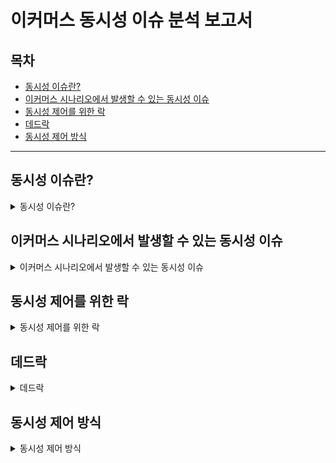 # 이커머스 동시성 이슈 분석 보고서

## 목차
- [동시성 이슈란?](#동시성-이슈란)
- [이커머스 시나리오에서 발생할 수 있는 동시성 이슈](#이커머스-시나리오에서-발생할-수-있는-동시성-이슈)
- [동시성 제어를 위한 락](#동시성-제어를-위한-락)
- [데드락](#데드락)
- [동시성 제어 방식](#동시성-제어-방식)

---

## 동시성 이슈란?
<details>
  <summary>동시성 이슈란?</summary>

동시성 이슈란 공유될 수 있는 하나의 자원에 대해 여러 트랜잭션, 스레드, 프로세스 또는 작업 등이 동시에 접근할 때 충돌이 일어나는 것을 의미합니다.

예를 들어, 하나의 자원이 속성으로 0이라는 값을 가지고 있을 때, 1씩 증가하는 요청을 여러 번 한다고 가정해봅시다.

만약 이 요청이 순차적으로 발생히여 충돌이 생기지 않는다고 하면 다음과 같이 수정됩니다. 

- A : 현재값(0) + 1 -> 1 로 업데이트
- B : 현재값(1) + 1 -> 2 로 업데이트
- C : 현재값(2) + 1 -> 3 로 업데이트
- ...

하지만, 이 요청이 순차적으로 발생한 게 아니라 동시에 발생한다면 다음과 같이 수정됩니다.

- A : 현재값(0) + 1 -> 1 로 업데이트
- A' : 현재값(0) + 1 -> 1 로 업데이트
- A'' : 현재값(0) + 1 -> 1 로 업데이트
- ...

이렇게 충돌이 발생하면 1씩 증가하는 요청을 아무리 여러 번 요청하더라도 그 값이 제대로 반영되지 않을 수 있기 때문에 동시성 이슈가 발생하지 않도록 제어하는 것은 굉장히 중요합니다.

이것을 보고 소위 '동시성 제어'라고 합니다.

</details>

## 이커머스 시나리오에서 발생할 수 있는 동시성 이슈

<details>
  <summary>이커머스 시나리오에서 발생할 수 있는 동시성 이슈</summary>

- 이커머스 시나리오 프로젝트에서도 동시성 이슈가 발생할 수 있는 솽황이 3가지 있습니다.

### 포인트 충전을 위해 포인트 레코드에 접근

포인트를 충전하는 상황에서 여러 번의 결제를 수행하더라도 1번만 포인트가 충전되는 문제 상황이 생길 수 있습니다.

- A : 현재 포인트(100) + 100 -> 200 으로 업데이트
- A' : 현재 포인트(100) + 100 -> 200 으로 업데이트
- A'' : 현재 포인트(100) + 100 -> 200 으로 업데이트

### 주문/결제 시 - 포인트 감소를 위해 포인트 레코드에 접근

포인트를 사용하여 주문을 하는 상황에서 여러 번 주문을 했음에도 1번만 포인트가 사용되는 문제 상황이 생길 수 있습니다.

- B : 현재 포인트(1000) - 100 -> 900 으로 업데이트
- B' : 현재 포인트(1000) - 100 -> 900 으로 업데이트
- B'' : 현재 포인트(1000) - 100 -> 900 으로 업데이트

### 주문/결제 시 - 재고 차감을 위해 재고 레코드에 접근

1개 밖에 남지 않은 상품을 주문할 때 여러 번의 주문 모두가 구매에 성공하는 문제 상황이 생길 수 있습니다.

- C : 현재 재고수량(1) - 1 -> 0 으로 업데이트 && 주문 성공
- C' : 현재 재고수량(1) - 1 -> 0 으로 업데이트 && 주문 성공
- C'' : 현재 재고수량(1) - 1 -> 0 으로 업데이트 && 주문 성공

</details>

## 동시성 제어를 위한 락

<details>
  <summary>동시성 제어를 위한 락</summary>

동시성 이슈를 해결하기 위해서는 락(Lock)이라는 개념을 사용합니다. 락은 공유 자원에 대한 접근을 제어하여 동시에 여러 프로세스나 스레드가 동일한 자원에 접근하는 것을 방지하는 메커니즘입니다. 이를 통해 데이터의 무결성을 유지하고 예기치 않은 충돌이나 오류를 예방할 수 있습니다.

### 낙관적 락과 비관적 락
락에는 낙관적 락과 비관적 락이 있습니다.

- 낙관적 락
  - 데이터 충돌이 드물다고 가정하고, 데이터 수정 시 충돌 여부를 검사하여 문제가 없으면 업데이트를 진행합니다.
  - 버전 번호 또는 타임스탬프를 이용하여 데이터 변경 여부를 확인합니다.
  - 락을 걸지 않기에 시스템 성능 저하가 적다는 장점이 있습니다.
  - 충돌이 발생하면 재시도 로직이 필요할 수 있으며, 동시에 여러 충돌이 발생하여 실패하면 10번 성공해야 할 게 7번만 성공하는 등 문제가 생길 수 있습니다.
  - 결과적으로 성공횟수에 비해 더 많은 로직을 수행해야 하므로 낭비가 발생할 수 있습니다.
  - 따라서 충돌이 드물거나, 또는 한 건만 성공하면 되는 경우 등의 상황에서 적합합니다.
- 비관적 락
  - 데이터 충돌이 빈번하다고 가정하고, 데이터에 접근할 때 락을 걸고 다른 작업을 접근하지 못 하게 막습니다.
  - java 의 synchronized, db 의 select ... for update 등 시스템적인 방법이 있습니다.
  - 데이터 충돌을 사전에 방지하여 안정성을 높일 수 있다는 장점이 있습니다.
  - 락에 따른 대기 시간이 발생하여 성능이 저하될 수 있습니다.
  - 충돌이 빈번하거나, 여러 건의 시도가 하나씩 성공해야 하는 경우 등의 상황에서 적합합니다.

</details>

## 데드락

<details>
  <summary>데드락</summary>

### 데드락의 개념

락에 의해 발생할 수 있는 사이드 이펙트로 데드락이라는 것이 있습니다. 데드락은 서로 다른 작업이 각자에게 필요로 하는 자원을 상대방이 소유하고 있어서 서로의 작업이 끝나기를 대기해버리는 상황입니다.

![데드락 이미지](https://github.com/user-attachments/assets/7d51cb86-5988-4b9f-8ac8-98ecdb98dd5f)

### 데드락 발생 요건

데드락은 아래 4가지 조건이 모두 만족되는 경우 발생될 수 있습니다. 참고로, 데드락은 비단 DB 만에서 발생하는 것이 아니라 컴퓨터 전반에서 발생할 수 있는 현상입니다. 이번 보고서에서는 DB 에서 발생하는 데드락에 초점을 두고 설명합니다.

1. 상호배제
    - 하나의 리소스는 한 번에 한 프로세스(스레드, 트랜잭션 등)만 사용할 수 있다. 즉, 그 리소스가 어떤 프로세스에 의해 잠금이 걸려있다.
    - 사용 중인 자원을 다른 프로세스가 요청하려면 그 자원에 대한 잠금이 해제될 때까지 기다려야 한다.
2. 점유와 대기
    - 한 프로세스가 한 개 이상의 리소스를 보유한 상태(점유)에서 다른 프로세스의 자원을 점유하기 위해 대기하고 있는 상황이다.
3. 비선점
    - 다른 프로세스가 점유한 자원을 강제로 가져올 수 없다. 즉, 그 프로세스가 자원에 대한 잠금을 해제할 때까지 기다려야 한다.
4. 순환 대기
    - 대기 중인 프로세스들이 서로를 기다리고 있어야 한다.

예를 들어, 언급한 재고 차감 상황에 데드락 발생 요건을 적용해보겠습니다.

트랜잭션이 TX1, TX2 로 2개가 있고, 상품은 A, B 2개가 있다고 가정해봅시다.

1. 상호배제
    - TX1 은 상품 A, B 를 잠급니다. 이때 비관적 락이 사용됩니다.
    - TX2 는 상품 A, B 를 잠급니다. 이때 역시 비관적 락이 사용됩니다.
2. 점유와 대기
    - TX1 은 상품 A 를 먼저 잠갔습니다. 그리고 이제 상품 B 를 잠글 차례입니다.
    - TX2 는 상품 B 를 먼저 잠갔습니다. 그리고 이제 상품 A 를 잠글 차례입니다.
    - 하지만 두 트랜잭션이 서로에게 필요한 상품을 잠갔기에 대기해야 하는 상황입니다.
3. 비선점
    - TX1 은 TX2 가 점유한 상품 B 를 강제로 가져올 수 없습니다.
    - 마찬가지로 TX2 는 TX1 이 점유한 상품 A 를 강제로 가져올 수 없습니다.
4. 순환 대기
    - TX1 과 TX2 는 각자에게 필요한 자원을 서로가 기다리고 있기 때문에 순환 대기 구조가 형성됩니다.

만약, 이 상황에서 서로가 동일한 시간 동안 락을 획득하지 못 한다면 두 트랜잭션 모두 실패로 끝나게 될 것입니다.

### 데드락 해결방법

데드락은 예방, 회피, 탐지&복구 등의 방법으로 해결할 수 있습니다.

이 중에서 회피 방법과 탐지&복구 방법은 데드락 회피를 위한 알고리즘적 접근이 필요하기에 필요 이상의 오버헤드라고 판단하고 예방 기법을 사용했습니다.
단, 예방기법은 불필요한 대기를 해야 하거나, 더 많은 시도를 해야 하는 등 자원낭비를 초래하는 방법이기에 항상 더 좋은 방법은 아닙니다.

데드락 예방기법은 4가지가 있습니다.
1. 상호배제 부정
    - 여러 트랜잭션이 동시에 자원에 접근하는 것을 허용하고, 충돌이 발생하는 경우 예외를 발생시키는 낙관적 락 방법이 있습니다.
    - 상품 재고는 여러 트랜잭션이 동시에 접근하고 충돌이 잦을 수 있기에 부적절하다고 판단했습니다.
    - 마찬가지로 포인트 충전, 포인트 감소 상황 역시 동시에 요청이 발생하는 경우 각각을 성공시키기 위해서 낙관적 락은 적합하지 않다고 판단했습니다.
2. 점유 및 대기 부정
    - 필요로 하는 모든 자원을 한번에 획득하게 하면 가능합니다.
    - 처음에는 벌크 조회 쿼리에 락을 걸면 가능하리라 생각했지만, 현재 사용 중인 MySQL 에서는 정말로 그런지 찾아보니 공식문서에서는 "레코드를 조우한 순간"에 락을 건다고 합니다. 즉, 여러 건을 쿼리를 실행해도 내부적으로는 하나씩 레코드를 찾고 의도한 방식으로 락을 걸기에 불완전한 방법이라고 판단했습니다.
    - > InnoDB performs row-level locking in such a way that when it searches or scans a table index, it sets shared or exclusive locks on the index records it encounters. Thus, the row-level locks are actually index-record locks.
      <br> [MySQL - 17.7.1 InnoDB Locking](https://dev.mysql.com/doc/refman/8.4/en/innodb-locking.html#innodb-next-key-locks)
3. 비선점 부정
    - 자원의 선점을 허용하게 하면 가능합니다.
    - 하지만 트랜잭션 중간에 자원을 선점하게 되면 락을 거는 이유가 없어지기 때문에 최후의 수단으로 타임아웃을 설정하여 일정 시간 후 선점을 허용하도록 해야 합니다. 그러면 데드락이 지속되지 않고, 한 트랜잭션에서 롤백되고 락을 해제하면서 다른 트랜잭션에서 레코드를 선점할 수 있게 됩니다.
    - JPA 의 @QueryHint 를 사용하여 타임아웃을 설정했습니다.
    ```
    @Lock(LockModeType.PESSIMISTIC_WRITE)
    @QueryHints(
            @QueryHint(
                    name = "jakarta.persistence.lock.timeout",
                    value = "5000"
            )
    )
    ```
4. 순환 대기 부정
    - 접근 대상인 자원들을 선형으로 분류 및 고유번호를 할당하고, 각 트랜잭션이 자원에 접근할 때 각 고유번호를 한 쪽 방향으로 순차적으로 접근함으로써 가능합니다.
    - 조회 대상인 상품은 PK 가 BIGINT 단일 컬럼이고, AUTO_INCREMENT 가 적용되어 있어서 선형적인 고유번호를 만족하는 상황입니다.
    - 아래 코드와 같이 조회할 순서를 정렬하고 한 건씩 조회함으로써 순환 대기 부정을 달성할 수 있었습니다.
    ```
    public void deductStocks(Map<Long, Integer> itemIdStockAmountMap) {
        List<Long> itemIds = new ArrayList<>(itemIdStockAmountMap.keySet());
        Collections.sort(itemIds); // (1)
        for (Long itemId : itemIds) { // (2)
            ItemStock itemStock = itemStockRepository.findByItemIdWithLock(itemId).orElseThrow(NoSuchItemStockException::new);
            itemStock.deductStock(itemIdStockAmountMap.get(itemStock.getItem().getId()));
        }
    }
    ```
    - (1) 에서 상품 ID 를 오름차순으로 정렬하여, 순차적으로 접근할 수 있게 합니다.
    - (2) 에서는 (1) 에서 정렬한 오름차순으로만 조회를 하기 때문에 교착상태에 빠지는 것을 막을 수 있게 됩니다.

</details>

## 동시성 제어 방식

<details>
  <summary>동시성 제어 방식</summary>

### 스레드 락

자바에서 동시성 제어를 위해서 synchonized 와 Lock 두 가지를 사용해볼 수 있습니다.

#### synchronized

```
public class Counter {
    private int count = 0;

    public synchronized void increment() {
        count++;
    }

    public synchronized int getCount() {
        return count;
    }
}
```

- 장점
  - 키워드만으로 동기화가 가능하여 코드가 간결합니다.
  - 예외가 발생하더라도 자동으로 락이 해제됩니다.
- 단점
  - 고급 제어가 불가능하고 타임아웃 등이 불가능합니다.
- 복잡도
  - 구현이 가장 간단하고 복잡도가 낮습니다.
- 성능
  - 경쟁이 적은 경우에만 효율적입니다.
- 한계점
  - 하나의 애플리케이션 인스턴스 안에서만 제어가 가능합니다. 멀티 서버로 운영할 경우 동시성 제어가 불가능합니다.

#### Java Lock

```
import java.util.concurrent.locks.Lock;
import java.util.concurrent.locks.ReentrantLock;

public class Counter {
    private int count = 0;
    private Lock lock = new ReentrantLock();

    public void increment() {
        lock.lock();
        try {
            count++;
        } finally {
            lock.unlock();
        }
    }

    public int getCount() {
        lock.lock();
        try {
            return count;
        } finally {
            lock.unlock();
        }
    }
}
```

- 장점
  - 타임아웃 등이 가능합니다.
  - 락을 원하는 위치에 유연하게 설정할 수 있습니다.
- 단점
  - 락의 획득과 해제를 명시적으로 관리해야 합니다.
- 복잡도
  - 명시적인 락 관리가 필요합니다.
  - 접근하는 자원 하나에 대해서만 구체적으로 락을 걸어야 불필요한 자원 낭비를 막을 수 있습니다.
- 성능
  - 락 알고리즘을 적용할 수 있습니다.
  - 공정한 락으로 기아 상태를 방지할 수 있습니다.
- 한계점
    - 하나의 애플리케이션 인스턴스 안에서만 제어가 가능합니다. 멀티 서버로 운영할 경우 동시성 제어가 불가능합니다.

### DB 락 - 낙관적 락
```
import javax.persistence.*;
import lombok.Getter;
import lombok.NoArgsConstructor;

@Getter
@NoArgsConstructor
@Table(name = "users")
@Entity
public class User {

    @Id
    @GeneratedValue(strategy = GenerationType.IDENTITY)
    private Long id;

    private String name;

    @Version
    private Long version;
}
```

- 장점
  - 락을 사용하기 않기 때문에 데드락이 발생하지 않습니다.
  - 멀티 서버 환경에서도 동시성 제어가 가능합니다.
- 단점
  - 충돌 발생 시 재시도 로직이 필요할 수 있으며, 오버헤드 및 성능 저하로 이어질 수 있습니다.
- 복잡도
  - JPA 프레임워크를 사용할 경우 버전 관리 필드만 있으면 되기에 구현이 간단합니다.
  - 재시도 로직을 AOP 등으로 직접 구현해야 할 수 있습니다.
- 성능
  - 락 획득을 위한 대기가 없어 읽기 작업이 많은 경우 높은 성능을 발휘합니다.
  - 하지만 데이터 충돌이 잦은 수정 작업 등이 있다면 비효율적입니다.
- 한계점
  - 데이터 충돌이 잦은 경우 적합하지 않습니다.
  - 성공해야 할 요청이 마저 성공하지 못 해서 결국 비관적 락보다도 더 많은 자원을 사용해야 할 수 있습니다.
    - 언급했던 이커머스 시나리오에서 동시성 이슈가 발생할 수 있는 상황에서는, 비즈니스 로직 예외를 제외하면 각 요청들이 모두 성공해야 하기 때문에 적합하지 않습니다. 따라서 현재까지 구현된 이커머스 프로젝트에서 낙관적 락은 적용되지 않았습니다.
      - 포인트를 여러 번 충전하면 그 중 하나만 성공하는 게 아니라 모두 성공해야 합니다. 만약 정말로 모든 요청이 실수가 아니라 의도적으로 충전하려는 상황에서도 그렇고, PG 사를 거친 결제 승인 요청이 필요한 상황에서도 비관적 락으로 상태를 검증하기 위해 필요하다고 판단했습니다.
      > 만약 포인트만 충전하는 상황이라면, 낙관적 락으로 실수로 동시에 발생한 요청, 소위 "따닥"을 적은 리소스로 제어할 수 있습니다.
      > 
      > 하지만 실제 포인트 충전을 위해서는 PG 사에 결제 요청을 해야 할 거고, (그 경우 주문 아이디, 결제 키 등이 있다고 하더라도 같은 주문에 대하여)낙관적 락을 사용하면 각 요청이 아직 결제 완료 전 상태의 주문을 조회해서 PG 사에 여러 번 결제 승인이 요청될 수도 있습니다.
      > 
      > 이 경우까지 고려하면, 포인트 충전의 동시성 제어는 두 가지 방안이 있을 것 같습니다. 
      > 1) 낙관적 락과 PG 사 요청 시의 멱등키 사용. 단, PG 사에 따라 멱등키를 지원하지 않을 수도 있기에 PG 사에 따라 제약이 있을 수 있습니다.
      > 2) 비관적 락을 사용하면 동일한 주문 아이디에 대해서 PG 사 결제 승인 요청 전에 레코드 상태를 검증할 수 있고, PG 사가 멱등키를 지원하지 않아도 로직의 제어가 가능합니다.
      - 여러 번의 재고 차감 시도가 있을 때, 재고가 충분할 때는 모두 성공해야 합니다.
      - 여러 번의 포인트 차감 시도가 있을 때, 포인트가 충분할 때는 모두 성공해야 합니다.
  - 분산 DB 환경에서 여러 트랜잭션을 사용하게 되어 복잡도가 올라갈 수 있습니다.

### DB 락 - 비관적 락

- 장점
  - 다른 트랜잭션의 접근을 차단하여 강력한 일관성과 무결성을 보장합니다.
  - 데이터 수정과 충돌이 잦은 경우, 수많은 동시 요청에 대해 재시도를 하지 않아도 됩니다.
    - 예를 들어 낙관적 락을 사용하는 경우 재고 차감을 위해 10,000 번의 요청이 발생하면 1번의 요청만 발생하고, 다시 9,999 번의 요청이 모두 재시도되어야 하기 때문에 비효율적입니다.
- 단점
  - 데드락이 발생할 수 있기에 예방, 탐지, 복구 등 데드락 해결방법이 필요합니다.
  - 락 대기 시간으로 인해 성능이 저하될 수 있습니다.
- 복잡도
  - JPA 프레임워크를 사용할 경우 @Lock 을 사용하여 간단하게 구현할 수 있습니다.
  - 데드락 방지 로직이 필요합니다.
  - 적절한 범위의 락 사용이 필요합니다.
- 성능
  - 데이터 충돌이 잦은 경우 적합합니다.
  - 과도한 락 경합에 의해 성능이 저하될 수 있습니다.
- 한계점
  - 분산 DB 환경에서 일관성이 제공되지 않을 수 있습니다.

### 분산락

만약 우리가 제공하는 서비스의 애플리케이션 인스터스가 하나라면 Java Lock 으로 해결할 수도 있습니다. 하지만 인스턴스가 여러 개라면 일관된 락을 위해 DB Lock 을 사용할 필요가 있습니다.

마찬가지로 만약 DB 가 하나라면 DB Lock 으로 일관된 락을 제공할 수 있습니다. 하지만 만약 도메인 별로 DB 를 각각 구성한다면 DB Lock 도 부족할 수 있습니다.

근본적인 원인은 각 DB 별로 트랜잭션이 다르고, 다른 DB 의 트랜잭션 간에는 락이 공유되지 않는다는 점입니다.

서로 다른 DB 에 걸쳐서 이루어지는 전체 작업을 하나의 논리적인 트랜잭션으로 관리하고 전체 작업의 일관성을 보장해야 하는데, 이때 각 DB 간의 물리적 트랜잭션이 각각 정확하게 보장된다고 하더라도 서로 다른 서버나 DB 에서 일어나는 작업에 의한 롤백 등의 관리가 어려워집니다.

이를 극복하고자 동시성 제어를 관리하는 중앙집중식 서버를 통해 동시성 제어를 하는 전략을 분산락이라고 합니다.

분산락은 서로 다른 DB 에서 일어나는 작업들의 묶음인 논리적 트랜잭션의 진입점을 통제하는 역할을 하면서 일관성을 보장할 수 있습니다.

분산락으로 활용할 수 있는 기술은 여럿 있지만 대표적으로 Redis 와 Kafka 가 있습니다.

### Redis 의 RedLock

Redis 는 RedLock 이라고 하는 분산락을 제공합니다.

- 장점
  - NoSQL DB 로 간단한 구조를 가지고 있어 비교적 쉽게 구현이 가능합니다.
  - Lock Timeout 설정이 가능합니다.
  - Atomic 연산을 제공할 수 있습니다.
  - Pub/Sub 구조 사용으로 리소스를 절약할 수 있습니다.
    - Pub/Sub 은 락을 획득하는 방식 중 하나입니다. Pub 은 Publish, Sub 은 Subscribe 의 약자입니다. 락을 획득하려는 스레드는 락을 획득할 때까지 해당 키를 '구독(Subscribe)'하고 대기를 합니다. 그리고 레디스는 해당 키를 사용할 수 있는 순간이 오면, 구독하고 있는 스레드에게 알림을 이벤트로서 '발행(Publish)'해줍니다. 이렇게 하면 락을 획득하기 위한 경합 과정에서 과도한 요청이 발생하는 것을 줄일 수 있기에 이 방법을 많이 사용합니다.
    - 주로 대비되는 게 스핀락인데, 스핀락은 락을 획득할 때까지 일정시간의 대기 및 재요청을 반복하는 방식이기 때문에, 락 경합이 많을 수록 여러 스레드에서의 요청에 의한 부하가 크게 나타날 수 있습니다. 
    - Master-Slave 복제를 사용하여 단일 장애 지점 문제를 보완할 수 있습니다.
- 단점
  - 스냅샷을 사용할 수 있지만, 메모리 특성상 장애가 발생하여 데이터를 손실할 가능성이 있습니다.
- 복잡도
  - 설치 과정이 어렵지 않고, NoSQL 구조 DB 이기에 직관적으로 사용할 수 있습니다.
  - 락에 대한 키를 관리해야 합니다.
- 성능
  - 인메모리 기반으로 높은 성능을 제공하고, 빠르게 락을 제어할 수 있습니다.
- 한계점
  - 레디스는 단일 스레드에서 동작합니다. 따라서 복제를 위해서는 여러 개의 레디스 노드를 생성하게 되는데, 이 경우 동기화된 시계(synchronized clock)가 없기 때문에 클럭이 정확한 속도로 동작하지 않는 클럭 드리프트(Clock Drift) 현상으로 일관성이 지켜지지 않을 수 있습니다.
  - 애플리케이션 중단 또는 네트워크 지연, Java Garbage Collector 에 의한 시간 차이가 발생하여 동시성 이슈가 발생할 가능성이 있습니다.

(**한계점 참고** : [[Redis] 레디스가 제공하는 분산락(RedLock)의 특징과 한계](https://mangkyu.tistory.com/311))

### Kafka

카프카는 분산 메시지 플랫폼으로서 메시지 큐의 형태로 쓸 수도 있습니다. 이 경우 메시지 간의 순서를 보장할 수 있기 때문에 동시성 이슈가 발생하지 않도록 제어할 수 있습니다.

- 장점
  - 디스크 기반 저장으로 시스템 재시작 시에도 락 상태를 복원할 수 있습니다.
  - 브로커, 파티션을 확장하여 수평적 확장(Scale Out)이 가능합니다.
    - 분산환경에서 용이하게 사용할 수 있습니다.
    - 대용량 데이터를 처리해야 할 때도 원활하게 운영할 수 있습니다.
- 단점
  - 운영 관리가 복잡하고 전문 지식이 필요합니다.
  - 락 관리를 위해 도입하기에는 불필요한 기능들이 많아 시스템 리소스 사용량이 증가합니다.
  - 트랜잭션 범위 바깥에서 실패한 로직에 대한 복구 처리를 비롯한 락 구현을 직접 해야 합니다.
- 복잡도
  - 프로듀서, 컨슈머, 오프셋, 파티셔닝, 그리고 동일 키를 같은 큐에 보내기 위한 해싱 구현 등 설정 비용과 더불어 추가적인 모니터링 구현까지 해야 하므로 가장 높은 복잡도를 가집니다.
  - 로직 실패에 대한 추가 로직 구현이 필요하며, 알고리즘에 대한 높은 이해도가 필요합니다. 
    - 예를 들어, 애플리케이션은 로직을 수행하고 커밋을 함으로써, 카프카의 파티션을 타는 메시지들은 트랜잭션 범위를 벗어났으므로 실패되어야 할 데이터들을 직접 이전 상태로 복구시켜야 하며, 그 과정에서 발생한 예외에 대한 처리도 필요합니다.
- 성능
  - 대용량 데이터 처리에서도 원활하게 동작합니다.
  - 비동기 작업에 의한 지연이 발생할 수 있습니다.
- 한계점
  - 비동기 작업에 의해 실시간 처리가 어렵습니다.
  - 단점이 크다는 게 한계점이 될 수 있습니다. 구현 난이도가 쉽지 않기에 소규모 프로젝트에서 현실적으로 도입을 어려워하는 경우가 많습니다.

### Redisson

분산 환경을 고려하여 분산락을 구현하고자 합니다. 그리고 Kafka 의 구현 복잡도와 오버헤드를 감안하여 RedLock 을 적용하겠습니다.

Java 에는 RedLock 클라이언트로서 Redisson 이라는 라이브러리가 존재합니다. 구현 난이도도 낮은 편이며 조사했을 때 체감상 가장 많은 레퍼런스와 블로그 포스트가 존재했습니다. 이는 그만큼 사용자 층도 두텁다는 뜻이리라 생각합니다.

하지만 RedLock 에는 알고리즘적 한계가 있기 때문에 이후 시간적 여유가 허락된다면 Kafka 의 도입도 시도해보고자 합니다.

</details>
